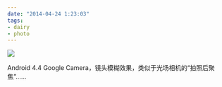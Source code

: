 ```yaml
---
date: "2014-04-24 1:23:03"
tags:
- dairy
- photo
---
```


![](/assets/0068-01.gif)

Android 4.4 Google Camera，镜头模糊效果，类似于光场相机的“拍照后聚焦”……